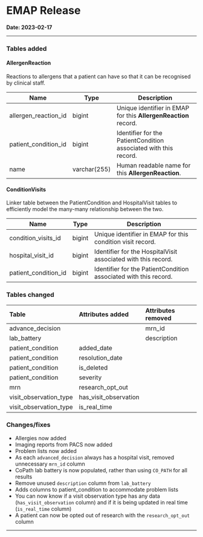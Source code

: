 # EMAP Release

**Date: 2023-02-17**

---

### Tables added

#### AllergenReaction

Reactions to allergens that a patient can have so that it can be recognised by clinical staff.

| Name | Type | Description |
|---| --- |---|
| allergen_reaction_id | bigint | Unique identifier in EMAP for this **AllergenReaction** record. |
| patient_condition_id | bigint | Identifier for the PatientCondition associated with this record. |
| name | varchar(255) | Human readable name for this **AllergenReaction**. |

#### ConditionVisits

Linker table between the PatientCondition and HospitalVisit tables to efficiently model the many-many relationship
between the two.

| Name | Type | Description |
|---| --- |---|
| condition_visits_id | bigint | Unique identifier in EMAP for this condition visit record. |
| hospital_visit_id | bigint | Identifier for the HospitalVisit associated with this record. |
| patient_condition_id | bigint | Identifier for the PatientCondition associated with this record. |

### Tables changed

| Table                  | Attributes added      | Attributes removed |
|:-----------------------|:----------------------|:-------------------|
| advance_decision       |                       | mrn_id             |
| lab_battery            |                       | description        |
| patient_condition      | added_date            |                    |
| patient_condition      | resolution_date       |                    |
| patient_condition      | is_deleted            |                    |
| patient_condition      | severity              |                    |
| mrn                    | research_opt_out      |                    |
| visit_observation_type | has_visit_observation |                    |
| visit_observation_type | is_real_time          |                    |

### Changes/fixes

- Allergies now added
- Imaging reports from PACS now added
- Problem lists now added
- As each `advanced_decision` always has a hospital visit, removed unnecessary `mrn_id` column
- CoPath lab battery is now populated, rather than using `CO_PATH` for all results
- Remove unused `description` column from `lab_battery`
- Adds columns to patient_condition to accommodate problem lists
- You can now know if a visit observation type has any data (`has_visit_observation` column) and if it is being updated
  in real time (`is_real_time` column)
- A patient can now be opted out of research with the `research_opt_out` column

---
<!--

    ## Data sources
    
    - Allergies
    - PACS imaging reports. Results added
    - Problem lists

    ### Repository Versions
    
    | Repository            | Version |
    | :-                    | :-:     |
    |Hl7-processor          | 2.6     |
    |Emap_interchange       | 2.6     |
    |Emap-Core              | 2.6     |
    |Inform-DB              | 2.6     |
    |Hoover                 | 2.6     |

-->